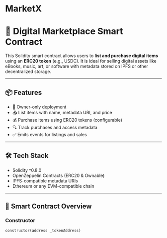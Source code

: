 # MarketX
# 🛒 Digital Marketplace Smart Contract

This Solidity smart contract allows users to **list and purchase digital items** using an **ERC20 token** (e.g., USDC). It is ideal for selling digital assets like eBooks, music, art, or software with metadata stored on IPFS or other decentralized storage.

---

## 📦 Features

- 🔐 Owner-only deployment
- 📤 List items with name, metadata URI, and price
- 💰 Purchase items using ERC20 tokens (configurable)
- 🔍 Track purchases and access metadata
- ✅ Emits events for listings and sales

---

## 🛠️ Tech Stack

- Solidity ^0.8.0
- OpenZeppelin Contracts (ERC20 & Ownable)
- IPFS-compatible metadata URIs
- Ethereum or any EVM-compatible chain

---

## 🧠 Smart Contract Overview

### Constructor

```solidity
constructor(address _tokenAddress)
